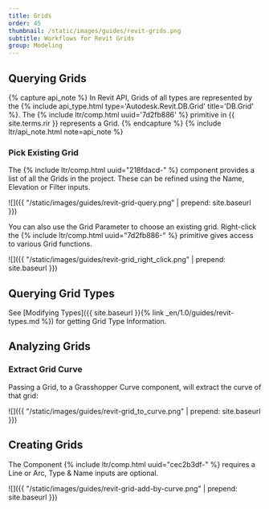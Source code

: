 ```yaml
---
title: Grids
order: 45
thumbnail: /static/images/guides/revit-grids.png
subtitle: Workflows for Revit Grids
group: Modeling
---
```


## Querying Grids

{% capture api_note %}
In Revit API, Grids of all types are represented by the {% include api_type.html type='Autodesk.Revit.DB.Grid' title='DB.Grid' %}. The {% include ltr/comp.html uuid='7d2fb886' %} primitive in {{ site.terms.rir }} represents a Grid.
{% endcapture %}
{% include ltr/api_note.html note=api_note %}

### Pick Existing Grid

The {% include ltr/comp.html uuid="218fdacd-" %} component provides a list of all the Grids in the project. These can be refined using the Name, Elevation or Filter inputs.

![]({{ "/static/images/guides/revit-grid-query.png" | prepend: site.baseurl }})

You can also use the Grid Parameter to choose an existing grid. Right-click the {% include ltr/comp.html uuid="7d2fb886-" %} primitive gives access to various Grid functions.

![]({{ "/static/images/guides/revit-grid_right_click.png" | prepend: site.baseurl }})

## Querying Grid Types

See [Modifying Types]({{ site.baseurl }}{% link _en/1.0/guides/revit-types.md %}) for getting Grid Type Information. 

## Analyzing Grids

### Extract Grid Curve

Passing a Grid, to a Grasshopper Curve component, will extract the curve of that grid:

![]({{ "/static/images/guides/revit-grid_to_curve.png" | prepend: site.baseurl }})

## Creating Grids

The Component {% include ltr/comp.html uuid="cec2b3df-" %} requires a Line or Arc, Type & Name inputs are optional. 

![]({{ "/static/images/guides/revit-grid-add-by-curve.png" | prepend: site.baseurl }})





